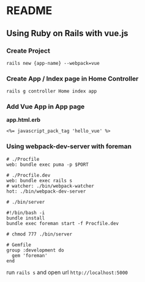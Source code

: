 # README

## Using Ruby on Rails with vue.js

### Create Project

```
rails new {app-name} --webpack=vue
```

### Create App / Index page in Home Controller

```
rails g controller Home index app
```

### Add Vue App in App page

**app.html.erb**

```
<%= javascript_pack_tag 'hello_vue' %>
```

### Using webpack-dev-server with foreman

```
# ./Procfile
web: bundle exec puma -p $PORT

# ./Procfile.dev
web: bundle exec rails s
# watcher: ./bin/webpack-watcher
hot: ./bin/webpack-dev-server

# ./bin/server

#!/bin/bash -i
bundle install
bundle exec foreman start -f Procfile.dev

# chmod 777 ./bin/server

# Gemfile
group :development do
  gem 'foreman'
end
```


run `rails s` and open url `http://localhost:5000`
